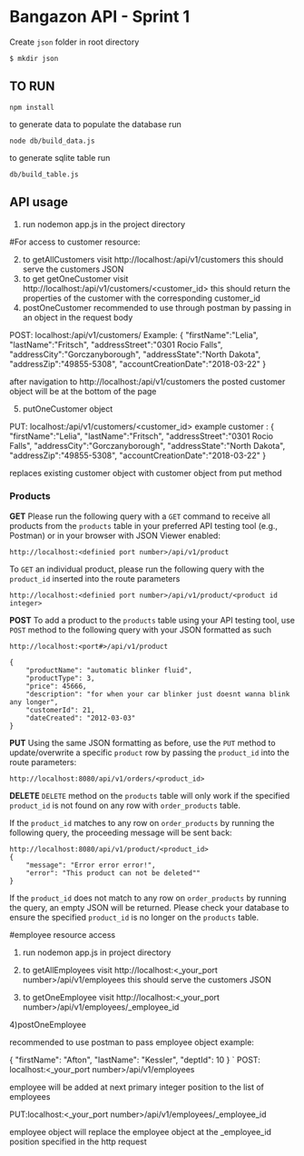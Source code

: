 # Bangazon API - Sprint 1

Create `json` folder in root directory
```
$ mkdir json
```

## TO RUN
```
npm install
```

to generate data to populate the database run 
```
node db/build_data.js
```
to generate sqlite table run 
```
db/build_table.js
```

## API usage

1) run nodemon app.js in the project directory

#For access to customer resource:

2) to getAllCustomers visit http://localhost:<port number>/api/v1/customers 
this should serve the customers JSON 
3) to get getOneCustomer visit http://localhost:<port number>/api/v1/customers/<customer_id>
this should return the properties of the customer with the corresponding customer_id
4) postOneCustomer 
recommended to use through postman by passing in an object in the request body 

POST: localhost:<port number>/api/v1/customers/
Example: 
{
"firstName":"Lelia",
"lastName":"Fritsch",
"addressStreet":"0301 Rocio Falls",
"addressCity":"Gorczanyborough",
"addressState":"North Dakota",
"addressZip":"49855-5308",
"accountCreationDate":"2018-03-22"
} 

after navigation to http://localhost:<port number>/api/v1/customers the posted customer object will be at the bottom of the page

5) putOneCustomer object

PUT: localhost:<port number>/api/v1/customers/<customer_id>
example customer : 
{
"firstName":"Lelia",
"lastName":"Fritsch",
"addressStreet":"0301 Rocio Falls",
"addressCity":"Gorczanyborough",
"addressState":"North Dakota",
"addressZip":"49855-5308",
"accountCreationDate":"2018-03-22"
} 

replaces existing customer object with customer object from put method

### Products
**GET**
Please run the following query with a `GET` command to receive all products from the `products` table in your preferred API testing tool (e.g., Postman) or in your browser with JSON Viewer enabled:
```
http://localhost:<definied port number>/api/v1/product
```

To `GET` an individual product, please run the following query with the `product_id` inserted into the route parameters
```
http://localhost:<definied port number>/api/v1/product/<product id integer>
``` 

**POST**
To add a product to the `products` table using your API testing tool, use `POST` method to the following query with your JSON formatted as such
```
http://localhost:<port#>/api/v1/product

{
	"productName": "automatic blinker fluid",
	"productType": 3,
	"price": 45666,
	"description": "for when your car blinker just doesnt wanna blink any longer",
	"customerId": 21,
	"dateCreated": "2012-03-03"
}
```

**PUT**
Using the same JSON formatting as before, use the `PUT` method to update/overwrite a specific `product` row by passing the `product_id` into the route parameters: 
```
http://localhost:8080/api/v1/orders/<product_id>
```

**DELETE**
`DELETE` method on the `products` table will only work if the specified `product_id` is not found on any row with `order_products` table. 

If the `product_id` matches to any row on `order_products` by running the following query, the proceeding message will be sent back:
```
http://localhost:8080/api/v1/product/<product_id>
{
    "message": "Error error error!",
    "error": "This product can not be deleted""
}
```

If the `product_id` does not match to any row on `order_products` by running the query, an empty JSON will be returned. Please check your database to ensure the specified `product_id` is no longer on the `products` table.


#employee resource access 
1) run nodemon app.js in project directory  

2) to getAllEmployees visit http://localhost:<_your_port number>/api/v1/employees
this should serve the customers JSON 

3) to getOneEmployee  visit http://localhost:<_your_port number>/api/v1/employees/_employee_id

4)postOneEmployee

recommended to use postman to pass employee object 
example: 

{
"firstName": "Afton",
"lastName": "Kessler",
"deptId": 10
}
`
POST: localhost:<_your_port number>/api/v1/employees

employee will be added at next primary integer position to the list of employees

PUT:localhost:<_your_port number>/api/v1/employees/_employee_id

employee object will replace the employee object at the _employee_id position specified in the http request 
